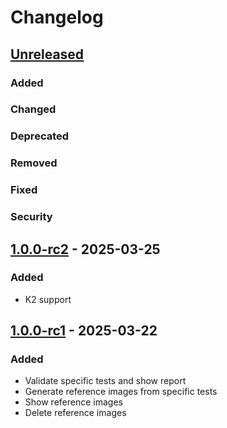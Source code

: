 # Changelog

## [Unreleased]

### Added

### Changed

### Deprecated

### Removed

### Fixed

### Security

## [1.0.0-rc2] - 2025-03-25

### Added

- K2 support

## [1.0.0-rc1] - 2025-03-22

### Added

- Validate specific tests and show report
- Generate reference images from specific tests
- Show reference images
- Delete reference images

[Unreleased]: https://github.com/alexandre-lefranc/compose-preview-screenshot-testing-intellij-plugin/compare/v1.0.0-rc2...HEAD
[1.0.0-rc2]: https://github.com/alexandre-lefranc/compose-preview-screenshot-testing-intellij-plugin/compare/v1.0.0-rc1...v1.0.0-rc2
[1.0.0-rc1]: https://github.com/alexandre-lefranc/compose-preview-screenshot-testing-intellij-plugin/commits/v1.0.0-rc1
